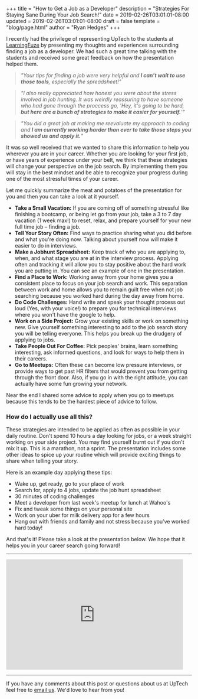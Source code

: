 +++
title = "How to Get a Job as a Developer"
description = "Strategies For Staying Sane During Your Job Search!"
date = 2019-02-26T03:01:01-08:00
updated = 2019-02-26T03:01:01-08:00
draft = false
template = "blog/page.html"
author = "Ryan Hedges"
+++

I recently had the privilege of representing UpTech to the students at [LearningFuze](https://learningfuze.com/) by presenting my thoughts and experiences surrounding finding a job as a developer. We had such a great time talking with the students and received some great feedback on how the presentation helped them.

> _"Your tips for finding a job were very helpful and **I can’t wait to use those tools**, especially the spreadsheet!"_

> _"I also really appreciated how honest you were about the stress involved in job hunting. It was weirdly reassuring to have someone who had gone through the proccess go, 'Hey, it's going to be hard, **but here are a bunch of strategies to make it easier for yourself.**'"_

> _"You did a great job at making me reevaluate my approach to coding and **I am currently working harder than ever to take those steps you showed us and apply it.**"_

It was so well received that we wanted to share this information to help you wherever you are in your career. Whether you are looking for your first job, or have years of experience under your belt, we think that these strategies will change your perspective on the job search. By implementing them you will stay in the best mindset and be able to recognize your progress during one of the most stressful times of your career.

Let me quickly summarize the meat and potatoes of the presentation for you and then you can take a look at it yourself.

* **Take a Small Vacation:** If you are coming off of something stressful like finishing a bootcamp, or being let go from your job, take a 3 to 7 day vacation (1 week max!) to reset, relax, and prepare yourself for your new full time job – finding a job.
* **Tell Your Story Often:** Find ways to practice sharing what you did before and what you're doing now. Talking about yourself now will make it easier to do in interviews.
* **Make a Jobhunt Spreadsheet:** Keep track of who you are applying to, when, and what stage you are at in the interview process. Applying often and tracking it will allow you to stay positive about the hard work you are putting in. You can see an example of one in the presentation.
* **Find a Place to Work:** Working away from your home gives you a consistent place to focus on your job search and work. This separation between work and home allows you to remain guilt free when not job searching because you worked hard during the day away from home.
* **Do Code Challenges:** Hand write and speak your thought process out loud (Yes, with your voice!) to prepare you for technical interviews where you won't have the google to help.
* **Work on a Side Project:** Grow your existing skills or work on something new. Give yourself something interesting to add to the job search story you will be telling everyone. This helps you break up the drudgery of applying to jobs.
* **Take People Out For Coffee:** Pick peoples' brains, learn something interesting, ask informed questions, and look for ways to help them in their careers.
* **Go to Meetups:** Often these can become low pressure interviews, or provide ways to get past HR filters that would prevent you from getting through the front door. Also, if you go in with the right attitude, you can actually have some fun growing your network.

Near the end I shared some advice to apply when you go to meetups because this tends to be the hardest piece of advice to follow.

### How do I actually use all this?
These strategies are intended to be applied as often as possible in your daily routine. Don't spend 10 hours a day looking for jobs, or a week straight working on your side project. You may find yourself burnt out if you don't mix it up. This is a marathon, not a sprint. The presentation includes some other ideas to spice up your routine which will provide exciting things to share when telling your story.

Here is an example day applying these tips:

* Wake up, get ready, go to your place of work
* Search for, apply to 4 jobs, update the job hunt spreadsheet
* 30 minutes of coding challenges
* Meet a developer from last week's meetup for lunch at Wahoo's
* Fix and tweak some things on your personal site
* Work on your uber for milk delivery app for a few hours
* Hang out with friends and family and not stress because you’ve worked hard today!


And that's it! Please take a look at the presentation below. We hope that it helps you in your career search going forward!

------------

<div class="mx-auto my-5">
<iframe src="https://docs.google.com/presentation/d/e/2PACX-1vRq7qhC5QmJDZewVfDfhgg93kGUVCEMMQ60lIqI5-91h_ohS3fTAUPe5aEczh9LxI5CTngK8nlamSgb/embed?start=false&loop=true&delayms=3500" frameborder="0" width="480" height="299" allowfullscreen="true" mozallowfullscreen="true" webkitallowfullscreen="true"></iframe>
</div>

------------

If you have any comments about this post or questions about us at UpTech feel free to [email us](mailto:info@upte.ch). We'd love to hear from you!

